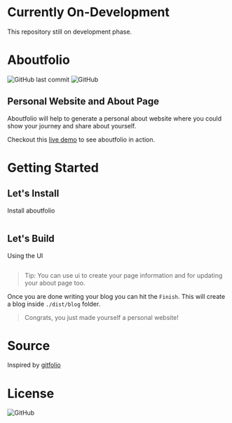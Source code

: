 # Currently On-Development
This repository still on development phase.

# Aboutfolio
![GitHub last commit](https://img.shields.io/github/last-commit/dewabuanam/aboutfolio.svg?style=popout-square)
![GitHub](https://img.shields.io/github/license/dewabuanam/aboutfolio.svg?style=popout-square)

## Personal Website and About Page
Aboutfolio will help to generate a personal about website where you could show your journey and share about yourself.

Checkout this [live demo](https://dewabuanam.com/) to see aboutfolio in action.


# Getting Started

## Let's Install

Install aboutfolio

```sh

```

## Let's Build

Using the UI

```sh

```

> Tip: You can use ui to create your page information and for updating your about page too. 

Once you are done writing your blog you can hit the `Finish`. This will create a blog inside `./dist/blog` folder.

> Congrats, you just made yourself a personal website!


# Source
Inspired by [gitfolio](https://github.com/imfunniee/gitfolio)


# License
![GitHub](https://img.shields.io/github/license/dewabuanam/aboutfolio.svg?style=popout-square)
